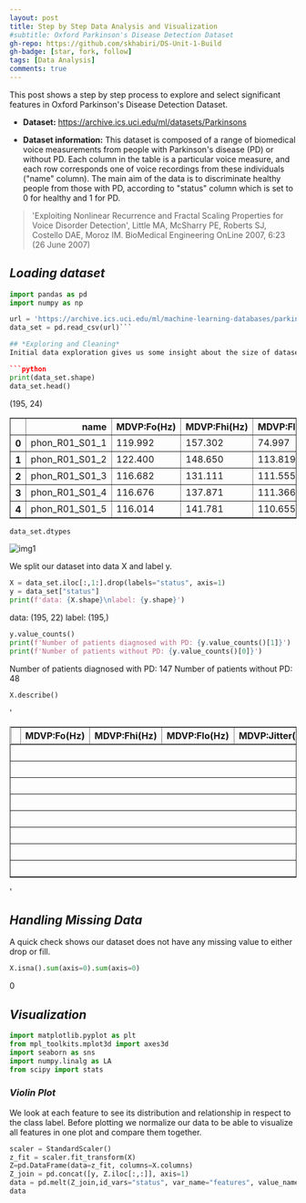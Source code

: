 ```yaml
---
layout: post
title: Step by Step Data Analysis and Visualization
#subtitle: Oxford Parkinson's Disease Detection Dataset
gh-repo: https://github.com/skhabiri/DS-Unit-1-Build
gh-badge: [star, fork, follow]
tags: [Data Analysis]
comments: true
---
```


This post shows a step by step process to explore and select significant features in Oxford Parkinson's Disease Detection Dataset.

* **Dataset:** https://archive.ics.uci.edu/ml/datasets/Parkinsons

* **Dataset information:**
This dataset is composed of a range of biomedical voice measurements from people with Parkinson's disease (PD) or without PD. Each column in the table is a particular voice measure, and each row corresponds one of voice recordings from these individuals ("name" column). The main aim of the data is to discriminate healthy people from those with PD, according to "status" column which is set to 0 for healthy and 1 for PD.
> 'Exploiting Nonlinear Recurrence and Fractal Scaling Properties for Voice Disorder Detection', Little MA, McSharry PE, Roberts SJ, Costello DAE, Moroz IM. BioMedical Engineering OnLine 2007, 6:23 (26 June 2007)

## *Loading dataset*


```python
import pandas as pd
import numpy as np

url = 'https://archive.ics.uci.edu/ml/machine-learning-databases/parkinsons/parkinsons.data'
data_set = pd.read_csv(url)```

## *Exploring and Cleaning*
Initial data exploration gives us some insight about the size of dataset, data types and class labels. Looking at our data reveals that all the features are numeric with a binary class label named "status". We remove the "name" column as it doesn't contain useful information for the purpose of our analysis.

```python
print(data_set.shape)
data_set.head()
```

(195, 24)
<table border="1" class="dataframe" style="overflow-x: scroll;display: block;"><thead><tr style="text-align: right;"><th></th><th>name</th><th>MDVP:Fo(Hz)</th><th>MDVP:Fhi(Hz)</th><th>MDVP:Flo(Hz)</th><th>MDVP:Jitter(%)</th><th>MDVP:Jitter(Abs)</th><th>MDVP:RAP</th><th>MDVP:PPQ</th><th>Jitter:DDP</th><th>MDVP:Shimmer</th><th>MDVP:Shimmer(dB)</th><th>Shimmer:APQ3</th><th>Shimmer:APQ5</th><th>MDVP:APQ</th><th>Shimmer:DDA</th><th>NHR</th><th>HNR</th><th>status</th><th>RPDE</th><th>DFA</th><th>spread1</th><th>spread2</th><th>D2</th><th>PPE</th></tr></thead><tbody><tr><th>0</th><td>phon_R01_S01_1</td><td>119.992</td><td>157.302</td><td>74.997</td><td>0.00784</td><td>0.00007</td><td>0.00370</td><td>0.00554</td><td>0.01109</td><td>0.04374</td><td>0.426</td><td>0.02182</td><td>0.03130</td><td>0.02971</td><td>0.06545</td><td>0.02211</td><td>21.033</td><td>1</td><td>0.414783</td><td>0.815285</td><td>-4.813031</td><td>0.266482</td><td>2.301442</td><td>0.284654</td></tr><tr><th>1</th><td>phon_R01_S01_2</td><td>122.400</td><td>148.650</td><td>113.819</td><td>0.00968</td><td>0.00008</td><td>0.00465</td><td>0.00696</td><td>0.01394</td><td>0.06134</td><td>0.626</td><td>0.03134</td><td>0.04518</td><td>0.04368</td><td>0.09403</td><td>0.01929</td><td>19.085</td><td>1</td><td>0.458359</td><td>0.819521</td><td>-4.075192</td><td>0.335590</td><td>2.486855</td><td>0.368674</td></tr><tr><th>2</th><td>phon_R01_S01_3</td><td>116.682</td><td>131.111</td><td>111.555</td><td>0.01050</td><td>0.00009</td><td>0.00544</td><td>0.00781</td><td>0.01633</td><td>0.05233</td><td>0.482</td><td>0.02757</td><td>0.03858</td><td>0.03590</td><td>0.08270</td><td>0.01309</td><td>20.651</td><td>1</td><td>0.429895</td><td>0.825288</td><td>-4.443179</td><td>0.311173</td><td>2.342259</td><td>0.332634</td></tr><tr><th>3</th><td>phon_R01_S01_4</td><td>116.676</td><td>137.871</td><td>111.366</td><td>0.00997</td><td>0.00009</td><td>0.00502</td><td>0.00698</td><td>0.01505</td><td>0.05492</td><td>0.517</td><td>0.02924</td><td>0.04005</td><td>0.03772</td><td>0.08771</td><td>0.01353</td><td>20.644</td><td>1</td><td>0.434969</td><td>0.819235</td><td>-4.117501</td><td>0.334147</td><td>2.405554</td><td>0.368975</td></tr><tr><th>4</th><td>phon_R01_S01_5</td><td>116.014</td><td>141.781</td><td>110.655</td><td>0.01284</td><td>0.00011</td><td>0.00655</td><td>0.00908</td><td>0.01966</td><td>0.06425</td><td>0.584</td><td>0.03490</td><td>0.04825</td><td>0.04465</td><td>0.10470</td><td>0.01767</td><td>19.649</td><td>1</td><td>0.417356</td><td>0.823484</td><td>-3.747787</td><td>0.234513</td><td>2.332180</td><td>0.410335</td></tr></tbody></table>


```python
data_set.dtypes
```
![img1](/assets/img/post1_dtype.png)

We split our dataset into data X and label y.

```python
X = data_set.iloc[:,1:].drop(labels="status", axis=1)
y = data_set["status"]
print(f'data: {X.shape}\nlabel: {y.shape}')
```

data: (195, 22)
label: (195,)

```python
y.value_counts()
print(f'Number of patients diagnosed with PD: {y.value_counts()[1]}')
print(f'Number of patients without PD: {y.value_counts()[0]}')
```

Number of patients diagnosed with PD: 147
Number of patients without PD: 48

```python
X.describe()
```
'<table border="1" class="dataframe">  <thead>    <tr style="overflow-x: scroll;display: block;">      <th></th>      <th>MDVP:Fo(Hz)</th>      <th>MDVP:Fhi(Hz)</th>      <th>MDVP:Flo(Hz)</th>      <th>MDVP:Jitter(Abs)</th>      <th>MDVP:PPQ</th>      <th>MDVP:APQ</th>      <th>NHR</th>      <th>HNR</th>      <th>RPDE</th>      <th>DFA</th>      <th>spread2</th>      <th>D2</th>      <th>PPE</th>    </tr>  </thead>  <tbody>    <tr>      <th>count</th>      <td>195.000000</td>      <td>195.000000</td>      <td>195.000000</td>      <td>195.000000</td>      <td>195.000000</td>      <td>195.000000</td>      <td>195.000000</td>      <td>195.000000</td>      <td>195.000000</td>      <td>195.000000</td>      <td>195.000000</td>      <td>195.000000</td>      <td>195.000000</td>    </tr>    <tr>      <th>mean</th>      <td>154.228641</td>      <td>197.104918</td>      <td>116.324631</td>      <td>0.000044</td>      <td>0.003446</td>      <td>0.024081</td>      <td>0.024847</td>      <td>21.885974</td>      <td>0.498536</td>      <td>0.718099</td>      <td>0.226510</td>      <td>2.381826</td>      <td>0.206552</td>    </tr>    <tr>      <th>std</th>      <td>41.390065</td>      <td>91.491548</td>      <td>43.521413</td>      <td>0.000035</td>      <td>0.002759</td>      <td>0.016947</td>      <td>0.040418</td>      <td>4.425764</td>      <td>0.103942</td>      <td>0.055336</td>      <td>0.083406</td>      <td>0.382799</td>      <td>0.090119</td>    </tr>    <tr>      <th>min</th>      <td>88.333000</td>      <td>102.145000</td>      <td>65.476000</td>      <td>0.000007</td>      <td>0.000920</td>      <td>0.007190</td>      <td>0.000650</td>      <td>8.441000</td>      <td>0.256570</td>      <td>0.574282</td>      <td>0.006274</td>      <td>1.423287</td>      <td>0.044539</td>    </tr>    <tr>      <th>25%</th>      <td>117.572000</td>      <td>134.862500</td>      <td>84.291000</td>      <td>0.000020</td>      <td>0.001860</td>      <td>0.013080</td>      <td>0.005925</td>      <td>19.198000</td>      <td>0.421306</td>      <td>0.674758</td>      <td>0.174351</td>      <td>2.099125</td>      <td>0.137451</td>    </tr>    <tr>      <th>50%</th>      <td>148.790000</td>      <td>175.829000</td>      <td>104.315000</td>      <td>0.000030</td>      <td>0.002690</td>      <td>0.018260</td>      <td>0.011660</td>      <td>22.085000</td>      <td>0.495954</td>      <td>0.722254</td>      <td>0.218885</td>      <td>2.361532</td>      <td>0.194052</td>    </tr>    <tr>      <th>75%</th>      <td>182.769000</td>      <td>224.205500</td>      <td>140.018500</td>      <td>0.000060</td>      <td>0.003955</td>      <td>0.029400</td>      <td>0.025640</td>      <td>25.075500</td>      <td>0.587562</td>      <td>0.761881</td>      <td>0.279234</td>      <td>2.636456</td>      <td>0.252980</td>    </tr>    <tr>      <th>max</th>      <td>260.105000</td>      <td>592.030000</td>      <td>239.170000</td>      <td>0.000260</td>      <td>0.019580</td>      <td>0.137780</td>      <td>0.314820</td>      <td>33.047000</td>      <td>0.685151</td>      <td>0.825288</td>      <td>0.450493</td>      <td>3.671155</td>      <td>0.527367</td>    </tr>  </tbody></table>'

## *Handling Missing Data*
A quick check shows our dataset does not have any missing value to either drop or fill. 

```python
X.isna().sum(axis=0).sum(axis=0)
```
0

## *Visualization*

```python
import matplotlib.pyplot as plt
from mpl_toolkits.mplot3d import axes3d 
import seaborn as sns
import numpy.linalg as LA
from scipy import stats
```
### *Violin Plot*
We look at each feature to see its distribution and relationship in respect to the class label. Before plotting we normalize our data to be able to visualize all features in one plot and compare them together.

```python
scaler = StandardScaler()
z_fit = scaler.fit_transform(X)
Z=pd.DataFrame(data=z_fit, columns=X.columns)
Z_join = pd.concat([y, Z.iloc[:,:]], axis=1)
data = pd.melt(Z_join,id_vars="status", var_name="features", value_name='value')
data
```
